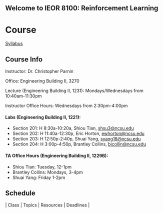 ## Welcome to IEOR 8100: Reinforcement Learning 


# Course

[Syllabus](https://github.com/ieor8100/rl/blob/master/Reinforcement%20Learning%20course%20syllabus.pdf)

## Course Info

Instructor: Dr. Christopher Parnin

Office: Engineering Building II, 3270

Lecture (Engineering Building II, 1231): Mondays/Wednesdays from 10:40am-11:30pm

Instructor Office Hours: Wednesdays from 2:30pm-4:00pm

#### Labs (Engineering Building II, 1221):

* Section 201: H 8:30a-10:20a, Shiou Tian, shsu3@ncsu.edu
* Section 202: H 11:40a-12:30p, Eric Horton, ewhorton@ncsu.edu
* Section 203: H 12:50p-2:40p, Shuai Yang, syang16@ncsu.edu
* Section 204: H 3:00p-4:50p, Brantley Collins, bjcollin@ncsu.edu

#### TA Office Hours (Engineering Building II, 1229B):

* Shiou Tian: Tuesday, 12-1pm
* Brantley Collins: Mondays, 3-4pm
* Shuai Yang: Friday 1-2pm

## Schedule

| Class    | Topics                           |  Resources |  Deadlines |
